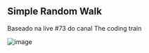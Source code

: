 ## Simple Random Walk

Baseado na live #73 do canal The coding train

![image](https://user-images.githubusercontent.com/26982732/220188526-81c9c420-b3f0-43d7-8ee0-eba643dc18ef.png)
